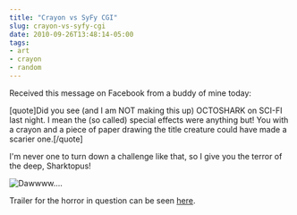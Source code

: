 ```yaml
---
title: "Crayon vs SyFy CGI"
slug: crayon-vs-syfy-cgi
date: 2010-09-26T13:48:14-05:00
tags:
- art
- crayon
- random
---
```

Received this message on Facebook from a buddy of mine today:

[quote]Did you see (and I am NOT making this up) OCTOSHARK on SCI-FI last night.  I mean the (so called) special effects were anything but!  You with a crayon and a piece of paper drawing the title creature could have made a scarier one.[/quote]

I'm never one to turn down a challenge like that, so I give you the terror of the deep, Sharktopus!

![](http://images.dxprog.com/blog/sharktopus.jpg "Dawwww....")

Trailer for the horror in question can be seen [here](http://www.youtube.com/watch?v=P2HGoR8pSps&feature=player_embedded#!).

